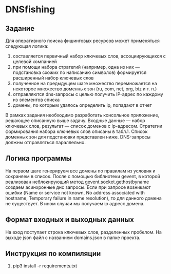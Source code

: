 # DNSfishing
## Задание
Для оперативного поиска фишинговых ресурсов может применяться следующая логика:
1) составляется первичный набор ключевых слов, ассоциирующихся с целевой компанией
2) при помощи набора стратегий (например, одна из них — подстановка схожих по написанию символов) формируется расширенный набор ключевых слов
3) полученное на предыдущем шаге множество перемножается на некоторое множество доменных зон (ru, com, net, org, biz и т. п.)
4) отправляются dns-запросы с целью получить IP-адрес по каждому из элементов списка
5) домены, по которым удалось определить ip, попадают в отчет


В рамках задания необходимо разработать консольное приложение, решающее описанную выше задачу. Входные данные — набор ключевых слов, результат — список доменов с ip-адресом. Стратегии формирования набора ключевых слов описаны в табл.1. Список доменных зон для подстановки представлен ниже. DNS-запросы должны отправляться параллельно.
## Логика программы
На первом шаге генерируем все домены по правилам из условия и сохраняем в список. После с помощью библиотеки gevent, в которой реализован неблокирующий метод gevent.socket.gethostbyname создаем асинхронные днс запросы. Если при запросе возникают ошибки (Name or service not known, No address associated with hostname, Temporary failure in name resolution), то для данного домена не существует. В ином случаи мы получаем ip адресс домена.
## Формат входных и выходных данных
На вход поступает строка ключевых слов, разделенных пробелом. На выходе json файл с названием domains.json в папке проекта.
## Инструкция по компиляции
1) pip3 install -r requirements.txt 
